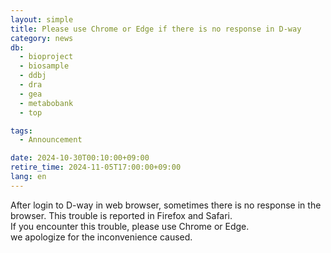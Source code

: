 ```yaml
---
layout: simple
title: Please use Chrome or Edge if there is no response in D-way
category: news
db:
  - bioproject
  - biosample
  - ddbj
  - dra
  - gea
  - metabobank
  - top

tags:
  - Announcement

date: 2024-10-30T00:10:00+09:00
retire_time: 2024-11-05T17:00:00+09:00
lang: en
---
```


After login to D-way in web browser, sometimes there is no response in the browser. This trouble is reported in Firefox and Safari.   
If you encounter this trouble, please use Chrome or Edge.   
we apologize for the inconvenience caused.

